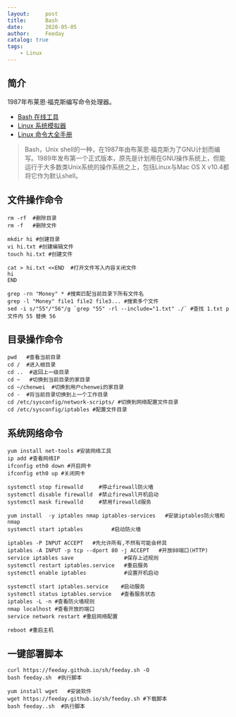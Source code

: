 ```yaml
---
layout:     post
title:      Bash
date:       2020-05-05
author:     Feeday
catalog: true
tags:
    - Linux
---
```


## 简介

1987年布莱恩·福克斯编写命令处理器。 

- [Bash 在线工具](https://c.runoob.com/compile/18)
- [Linux 系统模拟器](https://bellard.org/jslinux/)
- [Linux 命令大全手册](http://man.linuxde.net/)

> Bash，Unix shell的一种，在1987年由布莱恩·福克斯为了GNU计划而编写。1989年发布第一个正式版本，原先是计划用在GNU操作系统上，但能运行于大多数类Unix系统的操作系统之上，包括Linux与Mac OS X v10.4都将它作为默认shell。

## 文件操作命令

```
rm -rf  #删除目录
rm -f   #删除文件

mkdir hi #创建目录
vi hi.txt #创建编辑文件
touch hi.txt #创建文件

cat > hi.txt <<END  #打开文件写入内容关闭文件
hi
END

grep -rn "Money" * #搜索匹配当前目录下所有文件名
grep -l "Money" file1 file2 file3... #搜索多个文件
sed -i s/"55"/"56"/g `grep "55" -rl --include="1.txt" ./` #查找 1.txt p 文件内 55 替换 56
```

## 目录操作命令

```
pwd   #查看当前目录
cd /  #进入根目录
cd ..  #返回上一级目录 
cd ~   #切换到当前目录的家目录 
cd ~/chenwei  #切换到用户chenwei的家目录
cd -  #将当前目录切换到上一个工作目录
cd /etc/sysconfig/network-scripts/ #切换到网络配置文件目录
cd /etc/sysconfig/iptables #配置文件目录 
```

## 系统网络命令

```
yum install net-tools #安装网络工具
ip add #查看网络IP
ifconfig eth0 down #开启网卡
ifconfig eth0 up #关闭网卡

systemctl stop firewalld     #停止firewall防火墙
systemctl disable firewalld  #禁止firewall开机启动
systemctl mask firewalld     #禁用firewalld服务

yum install  -y iptables nmap iptables-services   #安装iptables防火墙和 nmap
systemctl start iptables         #启动防火墙

iptables -P INPUT ACCEPT   #先允许所有,不然有可能会杯具
iptables -A INPUT -p tcp --dport 80 -j ACCEPT   #开放80端口(HTTP)
service iptables save                #保存上述规则
systemctl restart iptables.service   #重启服务
systemctl enable iptables            #设置开机启动

systemctl start iptables.service    #启动服务
systemctl status iptables.service   #查看服务状态
iptables -L -n #查看防火墙规则
nmap localhost #查看开放的端口
service network restart #重启网络配置

reboot #重启主机
```

## 一键部署脚本

```
curl https://feeday.github.io/sh/feeday.sh -O
bash feeday.sh  #执行脚本

yum install wget   #安装软件
wget https://feeday.github.io/sh/feeday.sh #下载脚本
bash feeday..sh  #执行脚本
```
